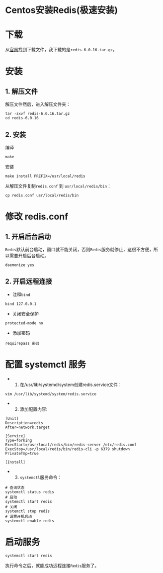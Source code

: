 # Centos安装Redis(极速安装)

# 下载
从[官网](https://redis.io/download/#redis-downloads)找到下载文件，我下载的是`redis-6.0.16.tar.gz`。 

# 安装

## 1. 解压文件

解压文件然后，进入解压文件夹：
```
tar -zxvf redis-6.0.16.tar.gz
cd redis-6.0.16
```

## 2. 安装

编译
```
make
```

安装

```
make install PREFIX=/usr/local/redis
```

从解压文件复制`redis.conf` 到 `usr/local/redis/bin`：
```
cp redis.conf usr/local/redis/bin
```

# 修改 redis.conf

## 1. 开启后台启动

`Redis`默认前台启动，窗口就不能关闭，否则`Redis`服务就停止，这很不方便，所以需要开启后台启动。
```
daemonize yes
```

## 2. 开启远程连接

* 注释`bind`
```
bind 127.0.0.1
```

* 关闭安全保护
```
protected-mode no
```

* 添加密码
```
requirepass 密码
```

# 配置 systemctl 服务

* 1. 在/usr/lib/systemd/system创建redis.service文件：
```
vim /usr/lib/systemd/system/redis.service
```

* 2. 添加配置内容:

```
[Unit]
Description=redis
After=network.target

[Service]
Type=forking
ExecStart=/usr/local/redis/bin/redis-server /etc/redis.conf
ExecStop=/usr/local/redis/bin/redis-cli -p 6379 shutdown
PrivateTmp=true

[Install]
```

* 3. `systemctl`服务命令：

```
# 查询状态
systemctl status redis
# 启动
systemctl start redis
# 关闭
systemctl stop redis
# 设置开机启动
systemctl enable redis
```

# 启动服务

```
systemctl start redis
```

执行命令之后，就能成功远程连接`Redis`服务了。

